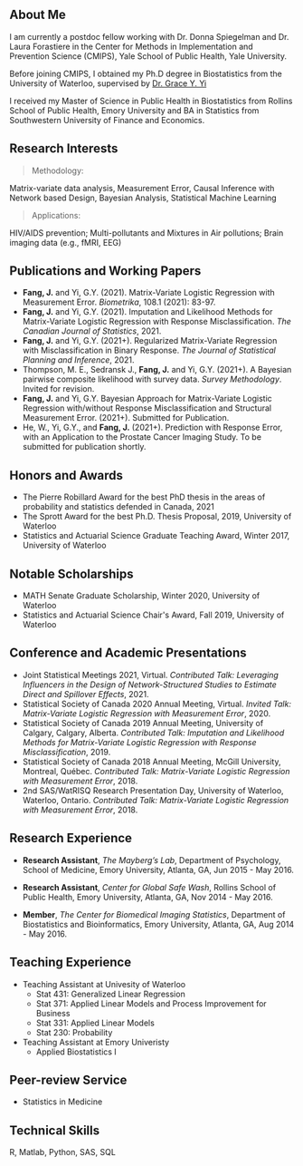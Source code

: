 ## About Me

I am currently a postdoc fellow working with Dr. Donna Spiegelman and Dr. Laura Forastiere in the Center for Methods in Implementation and Prevention Science (CMIPS), Yale School of Public Health, Yale University.

Before joining CMIPS, I obtained my Ph.D degree in Biostatistics from the University of Waterloo, supervised by [Dr. Grace Y. Yi](https://www.uwo.ca/stats/people/bios/Yi,%20Grace.html)

I received my Master of Science in Public Health in Biostatistics from Rollins School of Public Health, Emory University and BA in Statistics from Southwestern University of Finance and Economics.

## Research Interests

> Methodology:

Matrix-variate data analysis, Measurement Error, Causal Inference with Network based Design, Bayesian Analysis, Statistical Machine Learning


>Applications: 

HIV/AIDS prevention; Multi-pollutants and Mixtures in Air pollutions; Brain imaging data (e.g., fMRI, EEG)



## Publications and Working Papers


*  **Fang, J.** and Yi, G.Y. (2021). Matrix-Variate Logistic Regression with Measurement Error. _Biometrika_, 108.1 (2021): 83-97.
*  **Fang, J.** and Yi, G.Y. (2021). Imputation and Likelihood Methods for Matrix-Variate Logistic Regression with Response Misclassification. _The Canadian Journal of Statistics_, 2021.
 * **Fang, J.** and Yi, G.Y. (2021+). Regularized Matrix-Variate Regression with Misclassification in Binary Response. _The Journal of Statistical Planning and Inference_, 2021.
*  Thompson, M. E., Sedransk J., **Fang, J.** and Yi, G.Y. (2021+). A Bayesian pairwise composite likelihood with survey data. _Survey Methodology_. Invited for revision.
*  **Fang, J.** and Yi, G.Y. Bayesian Approach for Matrix-Variate Logistic Regression with/without Response Misclassification and Structural Measurement Error. (2021+). Submitted for Publication.
*  He, W., Yi, G.Y., and **Fang, J.** (2021+). Prediction with Response Error, with an Application to the Prostate Cancer Imaging Study. To be submitted for publication shortly.





## Honors and Awards

* The Pierre Robillard Award for the best PhD thesis in the areas of probability and statistics defended in Canada, 2021
* The Sprott Award for the best Ph.D. Thesis Proposal, 2019, University of Waterloo
* Statistics and Actuarial Science Graduate Teaching Award, Winter 2017, University of Waterloo


## Notable Scholarships

* MATH Senate Graduate Scholarship, Winter 2020, University of Waterloo
* Statistics and Actuarial Science Chair's Award, Fall 2019, University of Waterloo







## Conference and Academic Presentations

* Joint Statistical Meetings 2021, Virtual. _Contributed Talk: Leveraging Influencers in the Design of Network-Structured Studies to Estimate Direct and Spillover Effects_, 2021.
* Statistical Society of Canada 2020 Annual Meeting, Virtual. _Invited Talk: Matrix-Variate Logistic Regression with Measurement Error_, 2020. 
* Statistical Society of Canada 2019 Annual Meeting, University of Calgary, Calgary, Alberta. _Contributed Talk: Imputation and Likelihood Methods for Matrix-Variate Logistic Regression with Response Misclassification_, 2019. 
* Statistical Society of Canada 2018 Annual Meeting, McGill University, Montreal, Québec. _Contributed Talk: Matrix-Variate Logistic Regression with Measurement Error_, 2018.
* 2nd SAS/WatRISQ Research Presentation Day, University of Waterloo, Waterloo, Ontario. _Contributed Talk: Matrix-Variate Logistic Regression with Measurement Error_, 2018.





## Research Experience


* **Research Assistant**, _The Mayberg’s Lab_, Department of Psychology, School of Medicine, Emory University, Atlanta, GA, Jun 2015 - May 2016.

* **Research Assistant**, _Center for Global Safe Wash_, Rollins School of Public Health, Emory University, Atlanta, GA, Nov 2014 - May 2016.

* **Member**, _The Center for Biomedical Imaging Statistics_, Department of Biostatistics and Bioinformatics, Emory University, Atlanta, GA, Aug 2014 - May 2016.




## Teaching Experience

- Teaching Assistant at Univesity of Waterloo
  - Stat 431: Generalized Linear Regression
  - Stat 371: Applied Linear Models and Process Improvement for Business
  - Stat 331: Applied Linear Models
  - Stat 230: Probability
- Teaching Assistant at Emory Univeristy
  - Applied Biostatistics I


## Peer-review Service

* Statistics in Medicine

## Technical Skills

R, Matlab, Python, SAS, SQL






